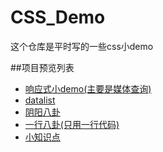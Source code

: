 # CSS_Demo
这个仓库是平时写的一些css小demo

##项目预览列表
- [响应式小demo(主要是媒体查询)](http://www.sail.name/CSS_Demo/smallDemo.html)
- [datalist](http://www.sail.name/CSS_Demo/datalist.html)
- [阴阳八卦](http://www.sail.name/CSS_Demo/阴阳八卦.html)
- [一行八卦(只用一行代码)](http://www.sail.name/CSS_Demo/一行八卦.html)
- [小知识点](http://www.sail.name/CSS_Demo/小知识点.html)